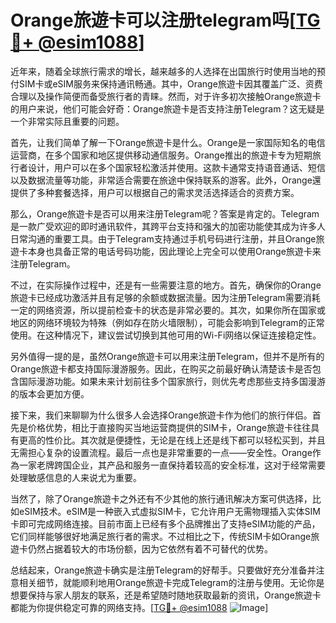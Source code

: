 # Orange旅遊卡可以注册telegram吗[[TG💪+ @esim1088](https://t.me/s/esim1088)]

近年来，随着全球旅行需求的增长，越来越多的人选择在出国旅行时使用当地的预付SIM卡或eSIM服务来保持通讯畅通。其中，Orange旅遊卡因其覆盖广泛、资费合理以及操作简便而备受旅行者的青睐。然而，对于许多初次接触Orange旅遊卡的用户来说，他们可能会好奇：Orange旅遊卡是否支持注册Telegram？这无疑是一个非常实际且重要的问题。

首先，让我们简单了解一下Orange旅遊卡是什么。Orange是一家国际知名的电信运营商，在多个国家和地区提供移动通信服务。Orange推出的旅遊卡专为短期旅行者设计，用户可以在多个国家轻松激活并使用。这款卡通常支持语音通话、短信以及数据流量等功能，非常适合需要在旅途中保持联系的游客。此外，Orange還提供了多种套餐选择，用户可以根据自己的需求灵活选择适合的资费方案。

那么，Orange旅遊卡是否可以用来注册Telegram呢？答案是肯定的。Telegram是一款广受欢迎的即时通讯软件，其跨平台支持和强大的加密功能使其成为许多人日常沟通的重要工具。由于Telegram支持通过手机号码进行注册，并且Orange旅遊卡本身也具备正常的电话号码功能，因此理论上完全可以使用Orange旅遊卡来注册Telegram。

不过，在实际操作过程中，还是有一些需要注意的地方。首先，确保你的Orange旅遊卡已经成功激活并且有足够的余额或数据流量。因为注册Telegram需要消耗一定的网络资源，所以提前检查卡的状态是非常必要的。其次，如果你所在国家或地区的网络环境较为特殊（例如存在防火墙限制），可能会影响到Telegram的正常使用。在这种情况下，建议尝试切换到其他可用的Wi-Fi网络以保证连接稳定性。

另外值得一提的是，虽然Orange旅遊卡可以用来注册Telegram，但并不是所有的Orange旅遊卡都支持国际漫游服务。因此，在购买之前最好确认清楚该卡是否包含国际漫游功能。如果未来计划前往多个国家旅行，则优先考虑那些支持多国漫游的版本会更加方便。

接下来，我们来聊聊为什么很多人会选择Orange旅遊卡作为他们的旅行伴侣。首先是价格优势，相比于直接购买当地运营商提供的SIM卡，Orange旅遊卡往往具有更高的性价比。其次就是便捷性，无论是在线上还是线下都可以轻松买到，并且无需担心复杂的设置流程。最后一点也是非常重要的一点——安全性。Orange作為一家老牌跨国企业，其产品和服务一直保持着较高的安全标准，这对于经常需要处理敏感信息的人来说尤为重要。

当然了，除了Orange旅遊卡之外还有不少其他的旅行通讯解决方案可供选择，比如eSIM技术。eSIM是一种嵌入式虚拟SIM卡，它允许用户无需物理插入实体SIM卡即可完成网络连接。目前市面上已经有多个品牌推出了支持eSIM功能的产品，它们同样能够很好地满足旅行者的需求。不过相比之下，传统SIM卡如Orange旅遊卡仍然占据着较大的市场份额，因为它依然有着不可替代的优势。

总结起来，Orange旅遊卡确实是注册Telegram的好帮手。只要做好充分准备并注意相关细节，就能顺利地用Orange旅遊卡完成Telegram的注册与使用。无论你是想要保持与家人朋友的联系，还是希望随时随地获取最新的资讯，Orange旅遊卡都能为你提供稳定可靠的网络支持。[[TG💪+ @esim1088](https://t.me/s/esim1088) ![Image](https://i.postimg.cc/4NQfJmqS/Snipaste-2025-05-13-00-14-12.png)]